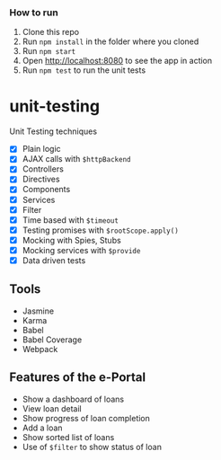 ### How to run

1. Clone this repo
1. Run `npm install` in the folder where you cloned
1. Run `npm start`
1. Open [http://localhost:8080](http://localhost:8080) to see the app in action
1. Run `npm test` to run the unit tests


# unit-testing
Unit Testing techniques

- [x] Plain logic
- [x] AJAX calls with `$httpBackend`
- [x] Controllers
- [x] Directives
- [x] Components
- [x] Services
- [x] Filter
- [x] Time based with `$timeout`
- [x] Testing promises with `$rootScope.apply()`
- [x] Mocking with Spies, Stubs
- [x] Mocking services with `$provide`
- [x] Data driven tests

## Tools ##

- Jasmine
- Karma
- Babel
- Babel Coverage
- Webpack

## Features of the e-Portal

- Show a dashboard of loans
- View loan detail
- Show progress of loan completion
- Add a loan
- Show sorted list of loans
- Use of `$filter` to show status of loan
